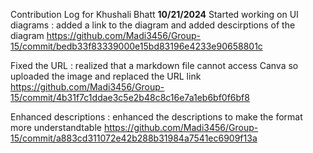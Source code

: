 Contribution Log for Khushali Bhatt
**10/21/2024**
Started working on UI diagrams : added a link to the diagram and added descirptions of the diagram
https://github.com/Madi3456/Group-15/commit/bedb33f83339000e15bd83196e4233e90658801c 

Fixed the URL : realized that a markdown file cannot access Canva so uploaded the image and replaced the URL link
https://github.com/Madi3456/Group-15/commit/4b31f7c1ddae3c5e2b48c8c16e7a1eb6bf0f6bf8

Enhanced descriptions : enhanced the descriptions to make the format more understandtable 
https://github.com/Madi3456/Group-15/commit/a883cd311072e42b288b31984a7541ec6909f13a
